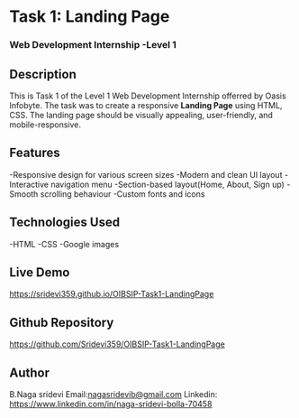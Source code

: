 # Task 1: Landing Page
### Web Development Internship -Level 1
## Description
This is Task 1 of the Level 1 Web Development Internship offerred by Oasis Infobyte. The task was to create a responsive **Landing Page** using HTML, CSS. The landing page should be visually appealing, user-friendly, and mobile-responsive.

## Features
-Responsive design for various screen sizes
-Modern and clean UI layout
-Interactive navigation menu
-Section-based layout(Home, About, Sign up)
-Smooth scrolling behaviour
-Custom fonts and icons

## Technologies Used
-HTML
-CSS
-Google images

## Live Demo
https://sridevi359.github.io/OIBSIP-Task1-LandingPage

## Github Repository
https://github.com/Sridevi359/OIBSIP-Task1-LandingPage

## Author
B.Naga sridevi
Email:nagasridevib@gmail.com
Linkedin: https://www.linkedin.com/in/naga-sridevi-bolla-70458